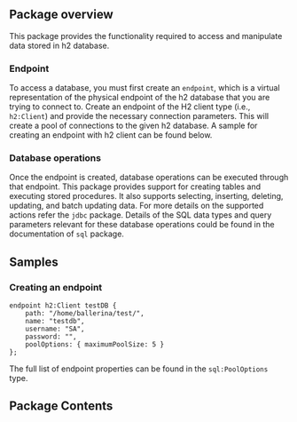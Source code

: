 ## Package overview

This package provides the functionality required to access and manipulate data stored in h2 database. 

### Endpoint 

To access a database, you must first create an `endpoint`, which is a virtual representation of the physical endpoint of the h2 database that you are trying to connect to. Create an endpoint of the H2 client type (i.e., `h2:Client`) and provide the necessary connection parameters. This will create a pool of connections to the given h2 database. A sample for creating an endpoint with h2 client can be found below. 

### Database operations

Once the endpoint is created, database operations can be executed through that endpoint. This package provides support for creating tables and executing stored procedures. It also supports selecting, inserting, deleting, updating, and batch updating data. For more details on the supported actions refer the `jdbc` package. Details of the SQL data types and query parameters relevant for these database operations could be found in the documentation of `sql` package.

## Samples

### Creating an endpoint
```ballerina
endpoint h2:Client testDB {
    path: "/home/ballerina/test/",
    name: "testdb",
    username: "SA",
    password: "",
    poolOptions: { maximumPoolSize: 5 }
};
```
The full list of endpoint properties can be found in the `sql:PoolOptions` type.

## Package Contents